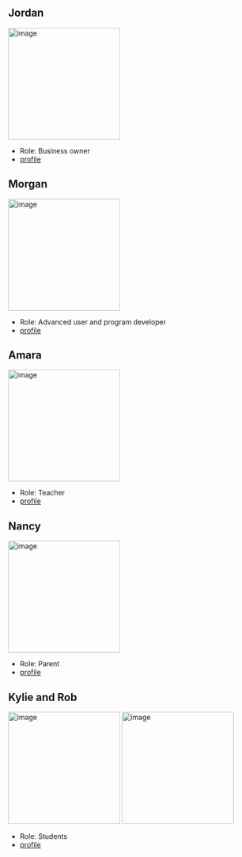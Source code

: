 ## Jordan

<img width="226" alt="image" src="https://github.com/Tamarou/Registry/assets/39840/94a54c32-4659-4b0d-b224-e07253717e95">

* Role: Business owner
* [profile](jordan.md)

## Morgan

<img width="226" alt="image" src="https://github.com/Tamarou/Registry/assets/39840/93886a33-5fbf-45c5-8fbb-8509d44339b7">

* Role: Advanced user and program developer
* [profile](morgan.md)

## Amara

<img width="226" alt="image" src="https://github.com/Tamarou/Registry/assets/39840/18fb3659-aeda-4243-a4e9-08431ee6b34d">

* Role: Teacher
* [profile](amara.md)

## Nancy

<img width="226" alt="image" src="https://github.com/Tamarou/Registry/assets/39840/25d54d72-ad23-42fd-85be-8879d69ab2c5">

* Role: Parent
* [profile](nancy.md)

## Kylie and Rob

<img width="226" alt="image" src="https://github.com/Tamarou/Registry/assets/39840/68fac19d-56de-4b61-94ba-b4637a943034">
<img width="226" alt="image" src="https://github.com/Tamarou/Registry/assets/39840/d4ec35b0-fff8-4fd3-9167-e5e80223358e">


* Role: Students
* [profile](kylie-and-rob.md)
